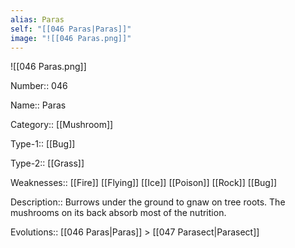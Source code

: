 ```yaml
---
alias: Paras
self: "[[046 Paras|Paras]]"
image: "![[046 Paras.png]]"
---
```


![[046 Paras.png]]


Number:: 046

Name:: Paras

Category:: [[Mushroom]]

Type-1:: [[Bug]]

Type-2:: [[Grass]]

Weaknesses:: [[Fire]] [[Flying]] [[Ice]] [[Poison]] [[Rock]] [[Bug]]

Description:: Burrows under the ground to gnaw on tree roots. The mushrooms on its back absorb most of the nutrition.

Evolutions:: [[046 Paras|Paras]] > [[047 Parasect|Parasect]]

